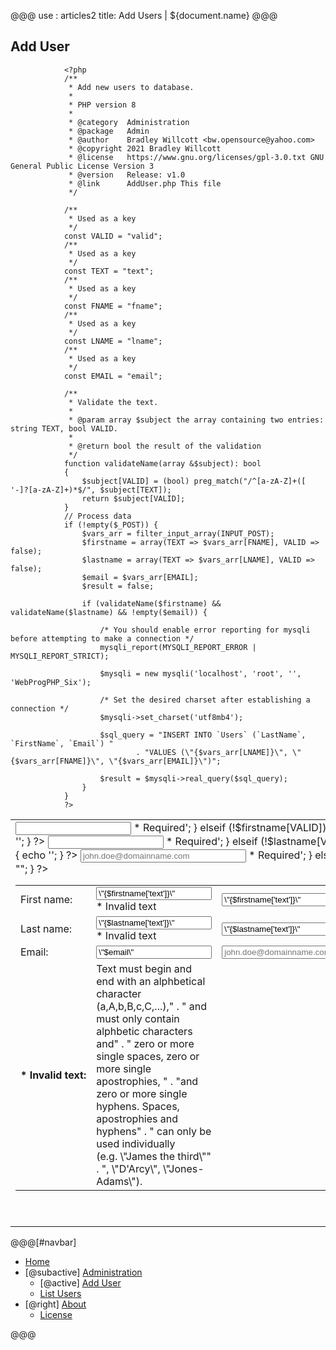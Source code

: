 @@@
use : articles2
title: Add Users | ${document.name}
@@@


## Add User

~~~
            <?php
            /**
             * Add new users to database.
             *
             * PHP version 8
             *
             * @category  Administration
             * @package   Admin
             * @author    Bradley Willcott <bw.opensource@yahoo.com>
             * @copyright 2021 Bradley Willcott
             * @license   https://www.gnu.org/licenses/gpl-3.0.txt GNU General Public License Version 3
             * @version   Release: v1.0
             * @link      AddUser.php This file
             */

            /**
             * Used as a key
             */
            const VALID = "valid";
            /**
             * Used as a key
             */
            const TEXT = "text";
            /**
             * Used as a key
             */
            const FNAME = "fname";
            /**
             * Used as a key
             */
            const LNAME = "lname";
            /**
             * Used as a key
             */
            const EMAIL = "email";

            /**
             * Validate the text.
             *
             * @param array $subject the array containing two entries: string TEXT, bool VALID.
             *
             * @return bool the result of the validation
             */
            function validateName(array &$subject): bool
            {
                $subject[VALID] = (bool) preg_match("/^[a-zA-Z]+([ '-]?[a-zA-Z]+)*$/", $subject[TEXT]);
                return $subject[VALID];
            }
            // Process data
            if (!empty($_POST)) {
                $vars_arr = filter_input_array(INPUT_POST);
                $firstname = array(TEXT => $vars_arr[FNAME], VALID => false);
                $lastname = array(TEXT => $vars_arr[LNAME], VALID => false);
                $email = $vars_arr[EMAIL];
                $result = false;

                if (validateName($firstname) && validateName($lastname) && !empty($email)) {

                    /* You should enable error reporting for mysqli before attempting to make a connection */
                    mysqli_report(MYSQLI_REPORT_ERROR | MYSQLI_REPORT_STRICT);

                    $mysqli = new mysqli('localhost', 'root', '', 'WebProgPHP_Six');

                    /* Set the desired charset after establishing a connection */
                    $mysqli->set_charset('utf8mb4');

                    $sql_query = "INSERT INTO `Users` (`LastName`, `FirstName`, `Email`) "
                            . "VALUES (\"{$vars_arr[LNAME]}\", \"{$vars_arr[FNAME]}\", \"{$vars_arr[EMAIL]}\")";

                    $result = $mysqli->real_query($sql_query);
                }
            }
            ?>
~~~

<table class="hidden">
    <tr>
        <td>
            <form action="AddUser.php" method="post">
                <table class="hidden">
                    <colgroup class="border">
                        <col span="2">
                    </colgroup>
                    <tr>
                        <td class="right"><label for="fname">First&nbsp;name:</label></td>
                        <?php
                        if (!$result) {
                            if (empty($firstname[TEXT])) {
                                echo '<td><input type = TEXT id = "fname" name = "fname"><span class="error"> * Required</span></td>';
                            } elseif (!$firstname[VALID]) {
                                echo "<td><input type = \"text\" id = \"fname\" name = \"fname\" value=\"{$firstname['text']}\"><span class=\"error\"> * Invalid text</span></td>";
                            } else {
                                echo "<td><input type = \"text\" id = \"fname\" name = \"fname\" value=\"{$firstname['text']}\"></td>";
                            }
                        } else {
                            echo '<td><input type = TEXT id = "fname" name = "fname"></td>';
                        }
                        ?>
                    </tr>
                    <tr>
                        <td class="right"><label for="lname">Last&nbsp;name:</label></td>
                        <?php
                        if (!$result) {
                            if (empty($lastname[TEXT])) {
                                echo '<td><input type = TEXT id = "lname" name = "lname"><span class="error"> * Required</span></td>';
                            } elseif (!$lastname[VALID]) {
                                echo "<td><input type = \"text\" id = \"lname\" name = \"lname\" value=\"{$lastname['text']}\"><span class=\"error\"> * Invalid text</span></td></td>";
                            } else {
                                echo "<td><input type = \"text\" id = \"lname\" name = \"lname\" value=\"{$lastname['text']}\"></td>";
                            }
                        } else {
                            echo '<td><input type = TEXT id = "lname" name = "lname"></td>';
                        }
                        ?>
                    </tr>
                    <tr>
                        <td class="right"><label for="email">Email:</label></td>
                        <?php
                        if (!$result) {
                            if (empty($email)) {
                                echo '<td><input type = "email" id = "email" name = "email" size="30"
                        placeholder="john.doe@domainname.com"><span class="error"> * Required</span></td>';
                            } else {
                                echo "<td><input type = \"email\" id = \"email\" name = \"email\" value=\"$email\" size=\"30\"
                        placeholder=\"john.doe@domainname.com\"></td>";
                            }
                        } else {
                            echo '<td><input type = "email" id = "email" name = "email" size="30"
                        placeholder="john.doe@domainname.com"></td>';
                        }
                        ?>
                    </tr>
                    <?php
                    if ((!empty($firstname[TEXT]) && !$firstname[VALID]) || (!empty($lastname[TEXT]) && !$lastname[VALID])) {
                        echo '<tr><td class="right error"><label><b>*&nbsp;Invalid&nbsp;text:</b></label></td>';
                        echo "<td>Text must begin and end with an alphbetical character (a,A,b,B,c,C,...),"
                        . " and must only contain alphbetic characters and"
                        . " zero or more single spaces, zero or more single apostrophies, "
                        . "and zero or more single hyphens.  Spaces, apostrophies and hyphens"
                        . " can only be used individually<br/>(e.g. \"James the third\""
                        . ", \"D'Arcy\", \"Jones-Adams\").</td></tr>";
                    }
                    ?>
                </table>
                <p style="text-align: right">
                    <input type="submit" value="Submit">
                </p>
            </form>
        </td>
        <td></td>
    </tr>
</table>


@@@[#navbar]
-  [Home]
- [@subactive] [Administration](#)
    - [@active] [Add User](#)
    - [List Users]
- [@right] [About]
    - [License]

[About]:About.html
[Add User]:AddUser.php
[Home]:index.html
[License]:LICENSE.html
[List Users]:ListUsers.php
@@@
